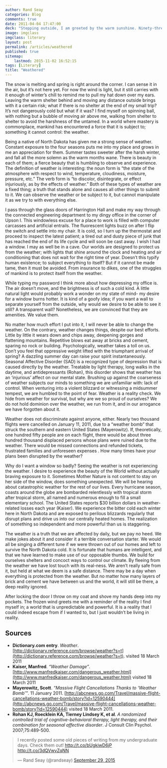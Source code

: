 ```yaml
---
author: Rand Seay
categories: Blog
comments: true
date: 2011-04-04 17:47:00
deck: "Stepping outside, I am greeted by the warm sunshine. Ninety-three million miles separates me from the source of that light, but I can still feel the heat carried with it through the frozen emptiness of space."
image: imgclass
imgclass: literary
layout: post
permalink: /articles/weathered
published: true
sitemap:
    lastmod: 2015-11-02 16:52:15
tags: [Literary]
title: "Weathered"
---
```


The snow is melting and spring is right around the corner. I can sense it in the air, but it’s not here yet. For now the wind is light, but it still carries with it enough of winter’s chill to remind me to pull my hat down over my ears.<!--more--> Leaving the warm shelter behind and moving any distance outside brings with it a certain risk; what if there is no shelter at the end of my small trip? It’s not dangerously cold but what if it was? I find myself on spinning ball, with nothing but a bubble of moving air above me, walking from shelter to shelter to avoid the harshness of the untamed. In a world where mastery is commonplace, mankind has encountered a force that it is subject to; something it cannot control: the weather.

Being a native of North Dakota has given me a strong sense of weather. Constant exposure to the four seasons puts me into my place and grows in me an appreciation for them. Summer tastes sweeter after the harsh winter, and fall all the more solemn as the warm months wane. There is beauty in each of them; a fierce beauty that is humbling to observe and experience. The definition of weather is interesting: the noun form is “the state of the atmosphere with respect to wind, temperature, cloudiness, moisture, pressure, etc.” The verb form is “to discolor, disintegrate, or effect injuriously, as by the effects of weather.” Both of these types of weather are a fixed thing; a truth that stands alone and causes all other things to submit to it. We can observe the weather or be subject to it, but cannot manipulate it as we try to with everything else.

I pass through the glass doors of Harrington Hall and make my way through the connected engineering department to my dingy office in the corner of Upson I. This windowless excuse for a place to work is filled with computer carcasses and artificial entrails. The fluorescent lights buzz on after I flip the switch and settle into my chair. It is cold, so I turn up the thermostat and proceed to inspect the latest patient; a tired out and dusty piece of junk that has reached the end of its life cycle and will soon be cast away. I wish I had a window. I may as well be in a cave. Our worlds are designed to protect us from the weather; with lights that shine around the clock and heating and air conditioning that does not wait for the right time of year. Doesn’t this typify human existence; to subject everything to itself? But if it cannot be made tame, then it must be avoided. From insurance to dikes, one of the struggles of mankind is to protect itself from the weather.

While typing my password I think more about how depressing my office is. The air doesn’t move, and the brightness is of such a cold kind. A little natural light would probably work a wonder on my state of mind- my desire for a window burns hotter. It is kind of a goofy idea; if you want a wall to separate yourself from the outside, why would we desire to be able to see it still? A transparent wall? Nonetheless, we are convinced that they are amenities. We value them.

No matter how much effort I put into it, I will never be able to change the weather. On the contrary, weather changes things, despite our best efforts. Little by little it wears down and chips away, deepening gorges and flattening mountains. Repetitive blows eat away at bricks and cement, sparing no rock or building. Psychologically, weather takes a toll on us. Don’t you feel that oppressive weight lifted with the triumphant arrival of spring? A dazzling summer day can raise your spirit instantaneously. Seasonal Affective Disorder (SAD) is a recognized type of depression that is caused directly by the weather. Treatable by light therapy, long walks in the daytime, and antidepressants (Rohan), this disorder shows that weather has an ‘injurious’ affect on our mental state. Brushing up against the coarseness of weather subjects our minds to something we are unfamiliar with: lack of control. When venturing into a violent blizzard or witnessing a midsummer tempest, we are humbled to the point of fear. Weather is a reality check. We hide from weather for survival, but why are we so proud of ourselves? We do not hold dominion over the weather, we run from it, and in our arrogance we have forgotten about it.

Weather does not discriminate against anyone, either. Nearly two thousand flights were cancelled on January 11, 2011, due to a “weather bomb” that struck the southern and eastern United States (Mayerowitz). If, theoretically, one hundred fifty people are on each flight, there would be about three hundred thousand displaced persons whose plans were ruined due to the weather. There would be missed connections and refunded tickets, frustrated families and unforeseen expenses . How many times have your plans been disrupted by the weather?

Why do I want a window so badly? Seeing the weather is not experiencing the weather. I desire to experience the beauty of the World without actually braving exposure to it. Sometimes Mother Nature is not content to stay on her side of the window, does something unexpected.
We will be hearing about catastrophic weather for the rest of our lives. Every hurricane season, coasts around the globe are bombarded relentlessly with tropical storm after tropical storm, all named and numerous enough to fill a small elementary school. The United States reports $30 billion dollars in weather-related losses each year (Kaiser). We experience the bitter cold each winter here in North Dakota and are exposed to perilous blizzards regularly that disrupt plans and drive us into our centrally heated homes. The realization of something so independent and more powerful than us is staggering.

The weather is a truth that we are affected by daily, but we pay no heed. We make jokes about it and consider it a terrible conversation starter. We would all be singing a different tune if we were thrown out of our homes and left to survive the North Dakota cold. It is fortunate that humans are intelligent, and that we have learned to make use of our opposable thumbs. We build for ourselves shelters and concoct ways to control our climate. By fleeing from the weather we have lost touch with its real-ness. We aren’t really safe from it, but held at what we deem is a safe distance. There may be a day when everything is protected from the weather. But no matter how many layers of brick and cement we have between us and the world, it will still be there, a deep reality ignored.

After locking the door I throw on my coat and shove my hands deep into my pockets. The frozen wind greets me with a reminder of the reality I find myself in; a world that is unpredictable and powerful. It is a reality that I could indeed escape from if I wanted to, but I just wouldn’t be living in reality.

## Sources
- **Dictionary.com entry**. *Weather*. [http://dictionary.reference.com/browse/weather?s=t](http://dictionary.reference.com/browse/weather?s=t). visited 18 March 2011
- **Kaiser, Manfred**. *“Weather Damage”*. [http://www.manfredkaiser.com/dangerous_weather.html](http://www.manfredkaiser.com/dangerous_weather.html) visited 18 March 2011
- **Mayerowitz, Scott**. *“Massive Flight Cancellations Thanks to ‘Weather Bomb’”*. 11 January 2011. [http://abcnews.go.com/Travel/massive-flight-cancellations-weather-bomb/story?id=12590444](http://abcnews.go.com/Travel/massive-flight-cancellations-weather-bomb/story?id=12590444) visited 18 March 2011.
- **Rohan KJ, Roecklein KA, Tierney Lindsey K, et al**. *A randomized controlled trial of cognitive-behavioral therapy, light therapy, and their combination for seasonal affective disorder*. J Consult Clin Psychol. 2007;75:489-500.

<blockquote class="twitter-tweet" lang="en"><p lang="en" dir="ltr">I recently posted some old pieces of writing from my undergraduate days. Check them out! <a href="http://t.co/bUgkiwD6jP">http://t.co/bUgkiwD6jP</a> <a href="http://t.co/3dQVwvZqNN">http://t.co/3dQVwvZqNN</a></p>&mdash; Rand Seay (@randseay) <a href="https://twitter.com/randseay/status/648903434997927936">September 29, 2015</a></blockquote>
<script async src="//platform.twitter.com/widgets.js" charset="utf-8"></script>

